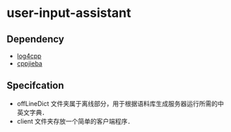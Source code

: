 # user-input-assistant

## Dependency
* [log4cpp](http://log4cpp.sourceforge.net/)
* [cppjieba](https://github.com/yanyiwu/cppjieba)

## Specifcation
- offLineDict 文件夹属于离线部分，用于根据语料库生成服务器运行所需的中英文字典．
- client 文件夹存放一个简单的客户端程序．
